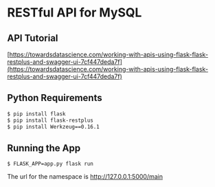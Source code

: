 # RESTful API for MySQL

## API Tutorial 	
[https://towardsdatascience.com/working-with-apis-using-flask-flask-restplus-and-swagger-ui-7cf447deda7f](https://towardsdatascience.com/working-with-apis-using-flask-flask-restplus-and-swagger-ui-7cf447deda7f)

## Python Requirements
```sh
$ pip install flask
$ pip install flask-restplus
$ pip install Werkzeug==0.16.1 
```

## Running the App
```
$ FLASK_APP=app.py flask run
```
The url for the namespace is http://127.0.0.1:5000/main